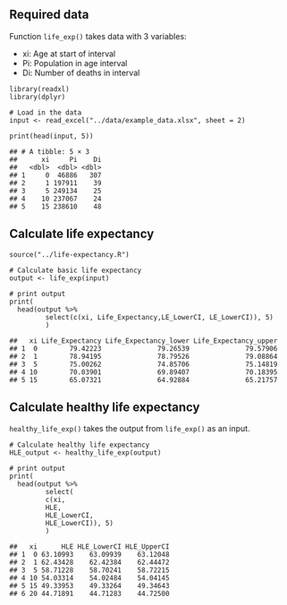 ## Required data

Function `life_exp()` takes data with 3 variables:
- xi: Age at start of interval 
- Pi: Population in age interval 
- Di: Number of deaths in interval
```
library(readxl)
library(dplyr)
    
# Load in the data
input <- read_excel("../data/example_data.xlsx", sheet = 2)
    
print(head(input, 5))
```
    ## # A tibble: 5 × 3
    ##      xi     Pi    Di
    ##   <dbl>  <dbl> <dbl>
    ## 1     0  46886   307
    ## 2     1 197911    39
    ## 3     5 249134    25
    ## 4    10 237067    24
    ## 5    15 238610    48

## Calculate life expectancy

```
source("../life-expectancy.R")

# Calculate basic life expectancy
output <- life_exp(input)

# print output
print(
  head(output %>% 
         select(c(xi, Life_Expectancy,LE_LowerCI, LE_LowerCI)), 5)
         )
```
    ##   xi Life_Expectancy Life_Expectancy_lower Life_Expectancy_upper
    ## 1  0        79.42223              79.26539              79.57906
    ## 2  1        78.94195              78.79526              79.08864
    ## 3  5        75.00262              74.85706              75.14819
    ## 4 10        70.03901              69.89407              70.18395
    ## 5 15        65.07321              64.92884              65.21757
    
## Calculate healthy life expectancy

`healthy_life_exp()` takes the output from `life_exp()` as an input.

```
# Calculate healthy life expectancy
HLE_output <- healthy_life_exp(output)

# print output
print(
  head(output %>% 
         select(
         c(xi, 
         HLE,
         HLE_LowerCI, 
         HLE_LowerCI)), 5)
         )
```
    ##   xi      HLE HLE_LowerCI HLE_UpperCI
    ## 1  0 63.10993    63.09939    63.12048
    ## 2  1 62.43428    62.42384    62.44472
    ## 3  5 58.71228    58.70241    58.72215
    ## 4 10 54.03314    54.02484    54.04145
    ## 5 15 49.33953    49.33264    49.34643
    ## 6 20 44.71891    44.71283    44.72500
